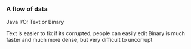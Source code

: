 ### A flow of data

Java I/O: Text or Binary

Text is easier to fix if its corrupted, people can easily edit
Binary is much faster and much more dense, but very difficult to uncorrupt

